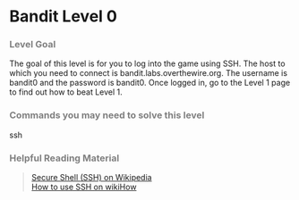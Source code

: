 Bandit Level 0
==============

### <font color="grey">Level Goal</font>

The goal of this level is for you to log into the game using SSH. The host to which you need to connect is bandit.labs.overthewire.org. The username is bandit0 and the password is bandit0. Once logged in, go to the Level 1 page to find out how to beat Level 1.

### <font color="grey">Commands you may need to solve this level</font>

ssh

### <font color="grey">Helpful Reading Material</font>

> [Secure Shell (SSH) on Wikipedia](http://en.wikipedia.org/wiki/Secure_Shell) <br>
> [How to use SSH on wikiHow](http://www.wikihow.com/Use-SSH)